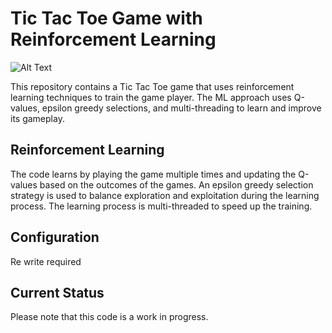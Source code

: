 # Tic Tac Toe Game with Reinforcement Learning


![Alt Text](https://i.makeagif.com/media/4-24-2016/N2q-9R.gif)


This repository contains a Tic Tac Toe game that uses reinforcement learning techniques to train the game player. The ML approach uses Q-values, epsilon greedy selections, and multi-threading to learn and improve its gameplay.

## Reinforcement Learning

The code learns by playing the game multiple times and updating the Q-values based on the outcomes of the games. An epsilon greedy selection strategy is used to balance exploration and exploitation during the learning process. The learning process is multi-threaded to speed up the training.

## Configuration
Re write required 
## Current Status

Please note that this code is a work in progress.
